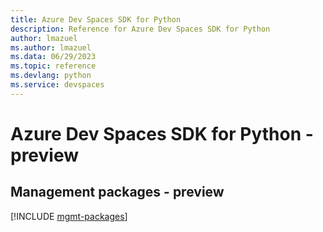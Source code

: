 ```yaml
---
title: Azure Dev Spaces SDK for Python
description: Reference for Azure Dev Spaces SDK for Python
author: lmazuel
ms.author: lmazuel
ms.data: 06/29/2023
ms.topic: reference
ms.devlang: python
ms.service: devspaces
---
```

# Azure Dev Spaces SDK for Python - preview

## Management packages - preview
[!INCLUDE [mgmt-packages](dev-spaces-mgmt-index.md)]